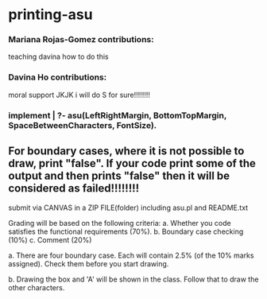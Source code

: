 # printing-asu

### Mariana Rojas-Gomez contributions:
teaching davina how to do this

### Davina Ho contributions:
moral support JKJK i will do S for sure!!!!!!!!

### implement | ?- asu(LeftRightMargin, BottomTopMargin, SpaceBetweenCharacters, FontSize).

## For boundary cases, where it is not possible to draw, print "false". If your code print some of the output and then prints "false" then it will be considered as failed!!!!!!!!

submit via CANVAS in a ZIP FILE(folder) including asu.pl and README.txt

Grading will be based on the following criteria:
    a. Whether you code satisfies the functional requirements (70%).
    b. Boundary case checking (10%)
    c. Comment (20%)

a. There are four boundary case. Each will contain 2.5% (of the 10% marks assigned). Check them before you start drawing.

b. Drawing the box and 'A' will be shown in the class. Follow that to draw the other characters.

